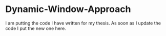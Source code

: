 # Dynamic-Window-Approach
I am putting the code I have written for my thesis. As soon as I update the code I put the new one here.
